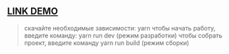  [LINK DEMO](https://maxstetsenko.github.io/Project-test1821/dist/index.html)
---
>скачайте необходимые зависимости: yarn
>чтобы начать работу, введите команду: yarn run dev (режим разработки)
>чтобы собрать проект, введите команду yarn run build (режим сборки)
